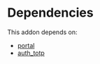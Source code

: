 # Dependencies

This addon depends on:

- [portal](https://github.com/bringout/oca-ocb-website/tree/bd6600a1205eb4c26e7f290fe92240c883985125/odoo-bringout-oca-ocb-portal)
- [auth_totp](https://github.com/bringout/oca-ocb-security/tree/04eb178cd56ee1917e52a417efa0c0bc26578372/odoo-bringout-oca-ocb-auth_totp)
